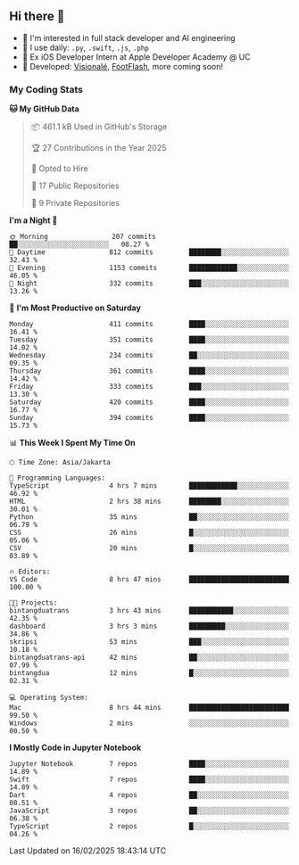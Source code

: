 ## Hi there 👋

- 🤖 I'm interested in full stack developer and AI engineering
- 🌱 I use daily: `.py`, `.swift`, `.js`, `.php`
- 🍎 Ex iOS Developer Intern at Apple Developer Academy @ UC
- 🔨 Developed: [Visionalé](https://apps.apple.com/id/app/visional%C3%A9/id6737191146), [FootFlash](https://apps.apple.com/id/app/footflash/id6550905078), more coming soon!

### My Coding Stats

<!--START_SECTION:waka-->
**🐱 My GitHub Data** 

> 📦 461.1 kB Used in GitHub's Storage 
 > 
> 🏆 27 Contributions in the Year 2025
 > 
> 💼 Opted to Hire
 > 
> 📜 17 Public Repositories 
 > 
> 🔑 9 Private Repositories 
 > 
**I'm a Night 🦉** 

```text
🌞 Morning                207 commits         ██░░░░░░░░░░░░░░░░░░░░░░░   08.27 % 
🌆 Daytime                812 commits         ████████░░░░░░░░░░░░░░░░░   32.43 % 
🌃 Evening                1153 commits        ████████████░░░░░░░░░░░░░   46.05 % 
🌙 Night                  332 commits         ███░░░░░░░░░░░░░░░░░░░░░░   13.26 % 
```
📅 **I'm Most Productive on Saturday** 

```text
Monday                   411 commits         ████░░░░░░░░░░░░░░░░░░░░░   16.41 % 
Tuesday                  351 commits         ████░░░░░░░░░░░░░░░░░░░░░   14.02 % 
Wednesday                234 commits         ██░░░░░░░░░░░░░░░░░░░░░░░   09.35 % 
Thursday                 361 commits         ████░░░░░░░░░░░░░░░░░░░░░   14.42 % 
Friday                   333 commits         ███░░░░░░░░░░░░░░░░░░░░░░   13.30 % 
Saturday                 420 commits         ████░░░░░░░░░░░░░░░░░░░░░   16.77 % 
Sunday                   394 commits         ████░░░░░░░░░░░░░░░░░░░░░   15.73 % 
```


📊 **This Week I Spent My Time On** 

```text
🕑︎ Time Zone: Asia/Jakarta

💬 Programming Languages: 
TypeScript               4 hrs 7 mins        ████████████░░░░░░░░░░░░░   46.92 % 
HTML                     2 hrs 38 mins       ████████░░░░░░░░░░░░░░░░░   30.01 % 
Python                   35 mins             ██░░░░░░░░░░░░░░░░░░░░░░░   06.79 % 
CSS                      26 mins             █░░░░░░░░░░░░░░░░░░░░░░░░   05.06 % 
CSV                      20 mins             █░░░░░░░░░░░░░░░░░░░░░░░░   03.89 % 

🔥 Editors: 
VS Code                  8 hrs 47 mins       █████████████████████████   100.00 % 

🐱‍💻 Projects: 
bintangduatrans          3 hrs 43 mins       ███████████░░░░░░░░░░░░░░   42.35 % 
dashboard                3 hrs 3 mins        █████████░░░░░░░░░░░░░░░░   34.86 % 
skripsi                  53 mins             ███░░░░░░░░░░░░░░░░░░░░░░   10.18 % 
bintangduatrans-api      42 mins             ██░░░░░░░░░░░░░░░░░░░░░░░   07.99 % 
bintangdua               12 mins             █░░░░░░░░░░░░░░░░░░░░░░░░   02.31 % 

💻 Operating System: 
Mac                      8 hrs 44 mins       █████████████████████████   99.50 % 
Windows                  2 mins              ░░░░░░░░░░░░░░░░░░░░░░░░░   00.50 % 
```

**I Mostly Code in Jupyter Notebook** 

```text
Jupyter Notebook         7 repos             ████░░░░░░░░░░░░░░░░░░░░░   14.89 % 
Swift                    7 repos             ████░░░░░░░░░░░░░░░░░░░░░   14.89 % 
Dart                     4 repos             ██░░░░░░░░░░░░░░░░░░░░░░░   08.51 % 
JavaScript               3 repos             ██░░░░░░░░░░░░░░░░░░░░░░░   06.38 % 
TypeScript               2 repos             █░░░░░░░░░░░░░░░░░░░░░░░░   04.26 % 
```




 Last Updated on 16/02/2025 18:43:14 UTC
<!--END_SECTION:waka-->

<!--
**nico-samuelson/nico-samuelson** is a ✨ _special_ ✨ repository because its `README.md` (this file) appears on your GitHub profile.

Here are some ideas to get you started:

- 🔭 I’m currently working on ...
- 🌱 I’m currently learning ...
- 👯 I’m looking to collaborate on ...
- 🤔 I’m looking for help with ...
- 💬 Ask me about ...
- 📫 How to reach me: ...
- 😄 Pronouns: ...
- ⚡ Fun fact: ...
-->
